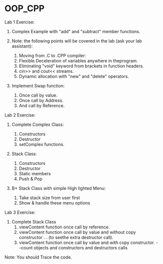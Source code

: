 # OOP_CPP

Lab 1 Exercise:

1. Complex Example with "add" and "subtract" member functions.

2. Note: the following points will be covered in the lab (ask your lab assistant):
	
	1. Moving from .C to .CPP compiler:
	2. Flexible Deceleration of variables anywhere in theprogram.
	3. Eliminating "void" keyword from brackets in function headers.
	4. cin>> and cout<< streams.
	5. Dynamic allocation with "new" and "delete" operators.

3. Implement Swap function:
	
	1. Once call by value.
	2. Once call by Address.
	3. And call by Reference.

Lab 2 Exercise:

1. Complete Complex Class:
	
	1. Constructors
	2. Destructor
	3. setComplex functions.

2. Stack Class:
	
	1. Constructors
	2. Destructor
	3. Static members
	4. Push & Pop
	
3. B+ Stack Class with simple High lighted Menu:
	
	1. Take stack size from user first
	2. Show & handle these menu options
	


Lab 3 Exercise:

1. Complete Stack Class
	1. viewContent function once call by reference.
	2. viewContent function once call by value and without copy constructor . . (to seethe extra destructor call).
	3. viewContent function once call by value and with copy constructor.
	--count objects and constructors and destructors calls

Note: You should Trace the code.
